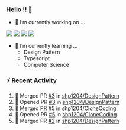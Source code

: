 ### Hello !! 👋

- 🔭 I’m currently working on ...

<img src="https://img.shields.io/badge/Python-83B81A?style=flat-square&logo=Python&logoColor=white"/></a> 
<img src="https://img.shields.io/badge/React-1AB7EA?style=flat-square&logo=react&logoColor=white"/></a>
<img src="https://img.shields.io/badge/TS-3178C6?style=flat-square&logo=typescript&logoColor=white"/></a>
<img src="https://img.shields.io/badge/Csharp-239120?style=flat-square&logo=csharp&logoColor=white"/></a>


- 🌱 I’m currently learning ...
  * Design Pattern
  * Typescript
  * Computer Science

### :zap: Recent Activity

<!--START_SECTION:activity-->
1. 🎉 Merged PR [#3](https://github.com/shp1204/DesignPattern/pull/3) in [shp1204/DesignPattern](https://github.com/shp1204/DesignPattern)
2. 💪 Opened PR [#3](https://github.com/shp1204/DesignPattern/pull/3) in [shp1204/DesignPattern](https://github.com/shp1204/DesignPattern)
3. 🎉 Merged PR [#5](https://github.com/shp1204/CloneCoding/pull/5) in [shp1204/CloneCoding](https://github.com/shp1204/CloneCoding)
4. 💪 Opened PR [#5](https://github.com/shp1204/CloneCoding/pull/5) in [shp1204/CloneCoding](https://github.com/shp1204/CloneCoding)
5. 🎉 Merged PR [#2](https://github.com/shp1204/DesignPattern/pull/2) in [shp1204/DesignPattern](https://github.com/shp1204/DesignPattern)
<!--END_SECTION:activity-->

<!--
**shpark-personal/shpark-personal** is a ✨ _special_ ✨ repository because its `README.md` (this file) appears on your GitHub profile.

Here are some ideas to get you started:

- 🔭 I’m currently working on ...
- 🌱 I’m currently learning ...
- 👯 I’m looking to collaborate on ...
- 🤔 I’m looking for help with ...
- 💬 Ask me about ...
- 📫 How to reach me: ...
- 😄 Pronouns: ...
- ⚡ Fun fact: ...
-->
